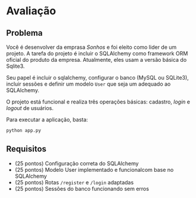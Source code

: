 # Avaliação

## Problema

Você é desenvolver da emprasa *Sonhos* e foi eleito como lider de um projeto. A tarefa do projeto é incluir o SQLAlchemy como framework ORM oficial do produto da empresa. Atualmente, eles usam a versão básica do Sqlite3.

Seu papel é incluir o sqlalchemy, configurar o banco (MySQL ou SQLite3), incluir sessões e definir um modelo `User` que seja um adequado ao SQLAlchemy.

O projeto está funcional e realiza três operações básicas: cadastro, *login* e *logout* de usuários.

Para executar a aplicação, basta:

```bash
python app.py
```


## Requisitos

- (25 pontos) Configuração correta do SQLAlchemy 	
- (25 pontos) Modelo User implementado e funcionalcom base no SQLAlchemy
- (25 pontos) Rotas `/register` e `/login` adaptadas 	
- (25 pontos) Sessões do banco funcionando sem erros